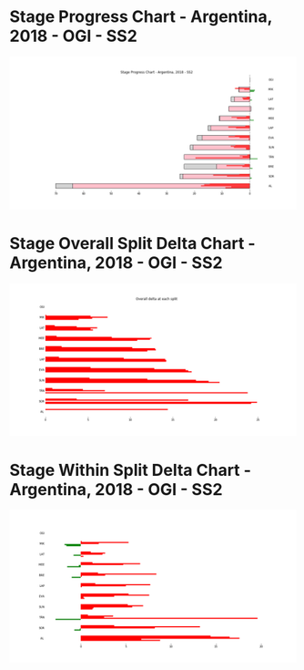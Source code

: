 # Stage Progress Chart - Argentina, 2018 - OGI - SS2

![](images/stage_report_2_OGI.png)
# Stage Overall Split Delta Chart - Argentina, 2018 - OGI - SS2

![](images/stage_report_split_delta_2_OGI.png)
# Stage Within Split Delta Chart - Argentina, 2018 - OGI - SS2

![](images/stage_report_individual_split_delta_2_OGI.png)

